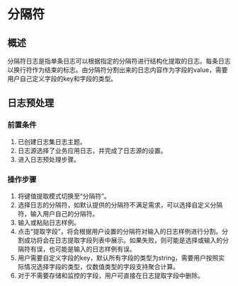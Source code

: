 # 分隔符
## 概述
分隔符日志是指单条日志可以根据指定的分隔符进行结构化提取的日志。每条日志以换行符作为结束的标志。由分隔符分割出来的日志内容作为字段的value，需要用户自己定义字段的key和字段的类型。

## 日志预处理
### 前置条件
1. 已创建日志集日志主题。
2. 日志源选择了业务应用日志，并完成了日志源的设置。
3. 进入日志预处理步骤。

### 操作步骤
1. 将键值提取模式切换至“分隔符”。
2. 选择日志的分隔符，如默认提供的分隔符不满足需求，可以选择自定义分隔符，输入用户自己的分隔符。
3. 输入或粘贴日志样例。
4. 点击“提取字段”，将会根据用户设置的分隔符对输入的日志样例进行分割。分割成功将会在日志提取字段列表中展示。如果失败，则可能是选择或输入的分隔符有误，也可能是输入的日志样例有误。
5. 用户需要自定义字段的key，默认所有字段的类型为string，需要用户按照实际情况选择字段的类型，仅数值类型的字段支持聚合计算。
6. 对于不需要存储和监控的字段，用户可直接在日志提取字段中删除。


